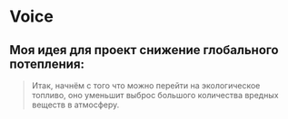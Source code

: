 # Voice

## Моя идея для проект снижение глобального потепления:
> Итак, начнём с того что можно перейти на экологическое топливо, оно уменьшит выброс большого количества вредных веществ в атмосферу.
